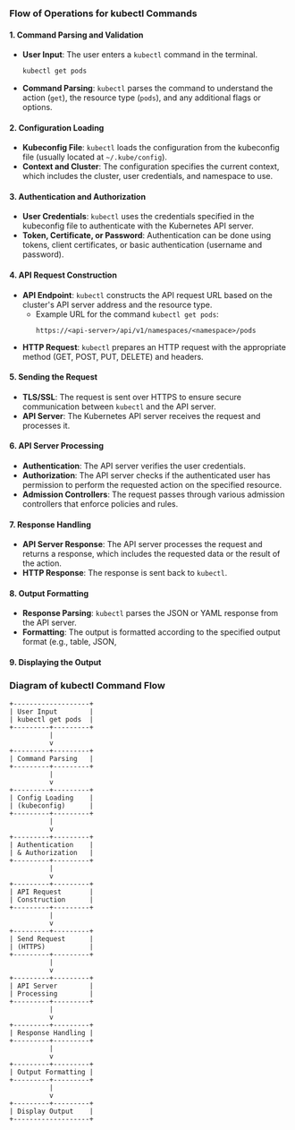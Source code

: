 
### **Flow of Operations for kubectl Commands**
#### **1. Command Parsing and Validation**
- **User Input**: The user enters a `kubectl` command in the terminal.
  ```sh
  kubectl get pods
  ```
- **Command Parsing**: `kubectl` parses the command to understand the action (`get`), the resource type (`pods`), and any additional flags or options.

#### **2. Configuration Loading**
- **Kubeconfig File**: `kubectl` loads the configuration from the kubeconfig file (usually located at `~/.kube/config`).
- **Context and Cluster**: The configuration specifies the current context, which includes the cluster, user credentials, and namespace to use.

#### **3. Authentication and Authorization**
- **User Credentials**: `kubectl` uses the credentials specified in the kubeconfig file to authenticate with the Kubernetes API server.
- **Token, Certificate, or Password**: Authentication can be done using tokens, client certificates, or basic authentication (username and password).

#### **4. API Request Construction**
- **API Endpoint**: `kubectl` constructs the API request URL based on the cluster's API server address and the resource type.
  - Example URL for the command `kubectl get pods`:
    ```
    https://<api-server>/api/v1/namespaces/<namespace>/pods
    ```
- **HTTP Request**: `kubectl` prepares an HTTP request with the appropriate method (GET, POST, PUT, DELETE) and headers.

#### **5. Sending the Request**

- **TLS/SSL**: The request is sent over HTTPS to ensure secure communication between `kubectl` and the API server.
- **API Server**: The Kubernetes API server receives the request and processes it.

#### **6. API Server Processing**
- **Authentication**: The API server verifies the user credentials.
- **Authorization**: The API server checks if the authenticated user has permission to perform the requested action on the specified resource.
- **Admission Controllers**: The request passes through various admission controllers that enforce policies and rules.

#### **7. Response Handling**
- **API Server Response**: The API server processes the request and returns a response, which includes the requested data or the result of the action.
- **HTTP Response**: The response is sent back to `kubectl`.

#### **8. Output Formatting**

- **Response Parsing**: `kubectl` parses the JSON or YAML response from the API server.
- **Formatting**: The output is formatted according to the specified output format (e.g., table, JSON, 
#### **9. Displaying the Output**


### **Diagram of kubectl Command Flow**

```plaintext
+-------------------+
| User Input        |
| kubectl get pods  |
+---------+---------+
          |
          v
+---------+---------+
| Command Parsing   |
+---------+---------+
          |
          v
+---------+---------+
| Config Loading    |
| (kubeconfig)      |
+---------+---------+
          |
          v
+---------+---------+
| Authentication    |
| & Authorization   |
+---------+---------+
          |
          v
+---------+---------+
| API Request       |
| Construction      |
+---------+---------+
          |
          v
+---------+---------+
| Send Request      |
| (HTTPS)           |
+---------+---------+
          |
          v
+---------+---------+
| API Server        |
| Processing        |
+---------+---------+
          |
          v
+---------+---------+
| Response Handling |
+---------+---------+
          |
          v
+---------+---------+
| Output Formatting |
+---------+---------+
          |
          v
+---------+---------+
| Display Output    |
+-------------------+
```

